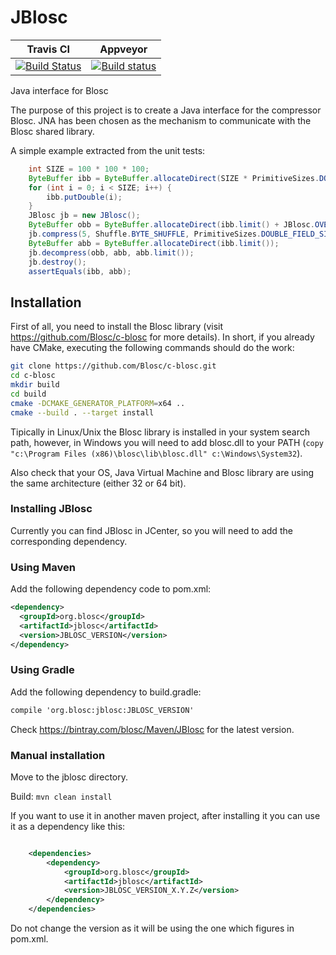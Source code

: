 # JBlosc

| **Travis CI** | **Appveyor** |
|---------------|--------------|
|[![Build Status](https://travis-ci.org/Blosc/JBlosc.svg?branch=master)](https://travis-ci.org/Blosc/JBlosc) |[![Build status](https://ci.appveyor.com/api/projects/status/am0bqlei05iw83rs?svg=true)](https://ci.appveyor.com/project/FrancescAlted/jblosc-9eoe9)|

Java interface for Blosc

The purpose of this project is to create a Java interface for the compressor Blosc. JNA has been chosen as the mechanism to communicate with the Blosc shared library.

A simple example extracted from the unit tests:
```java
    int SIZE = 100 * 100 * 100;
    ByteBuffer ibb = ByteBuffer.allocateDirect(SIZE * PrimitiveSizes.DOUBLE_FIELD_SIZE);
    for (int i = 0; i < SIZE; i++) {
        ibb.putDouble(i);
    }
    JBlosc jb = new JBlosc();
    ByteBuffer obb = ByteBuffer.allocateDirect(ibb.limit() + JBlosc.OVERHEAD);
    jb.compress(5, Shuffle.BYTE_SHUFFLE, PrimitiveSizes.DOUBLE_FIELD_SIZE, ibb, ibb.limit(), obb, obb.limit());
    ByteBuffer abb = ByteBuffer.allocateDirect(ibb.limit());
    jb.decompress(obb, abb, abb.limit());
    jb.destroy();
    assertEquals(ibb, abb);
```
## Installation

First of all, you need to install the Blosc library (visit https://github.com/Blosc/c-blosc for more details). In short, if you already have CMake, executing the following commands should do the work:

```bash
git clone https://github.com/Blosc/c-blosc.git
cd c-blosc
mkdir build
cd build
cmake -DCMAKE_GENERATOR_PLATFORM=x64 ..
cmake --build . --target install
```
Tipically in Linux/Unix the Blosc library is installed in your system search path, however, in Windows you will need to add blosc.dll to your PATH (```copy "c:\Program Files (x86)\blosc\lib\blosc.dll" c:\Windows\System32```).

Also check that your OS, Java Virtual Machine and Blosc library are using the same architecture (either 32 or 64 bit).

### Installing JBlosc
Currently you can find JBlosc in JCenter, so you will need to add the corresponding dependency.

### Using Maven
Add the following dependency code to pom.xml:

```xml
<dependency>
  <groupId>org.blosc</groupId>
  <artifactId>jblosc</artifactId>
  <version>JBLOSC_VERSION</version>
</dependency>
```
### Using Gradle
Add the following dependency to build.gradle:

```xml
compile 'org.blosc:jblosc:JBLOSC_VERSION'
```

Check https://bintray.com/blosc/Maven/JBlosc for the latest version.

### Manual installation
Move to the jblosc directory.

Build: ```mvn clean install```

If you want to use it in another maven project, after installing it you can use it as a dependency like this:

```xml

    <dependencies>
        <dependency>
            <groupId>org.blosc</groupId>
            <artifactId>jblosc</artifactId>
            <version>JBLOSC_VERSION_X.Y.Z</version>
        </dependency>
    </dependencies>
```
Do not change the version as it will be using the one which figures in pom.xml.
